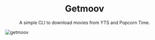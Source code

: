 <h1 align="center">
  Getmoov
</h1>

<p align="center">
  A simple CLI to download movies from YTS and Popcorn Time.
</p>

<img alt="getmoov" src="https://dl.dropboxusercontent.com/s/awmva107puj9hse/getmoov.gif" />

